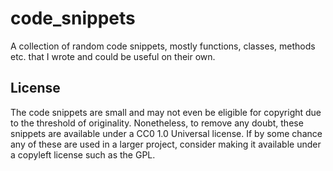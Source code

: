 # code\_snippets
A collection of random code snippets, mostly functions, classes, methods etc. that I wrote and could be useful on their own.

## License
The code snippets are small and may not even be eligible for copyright due to the threshold of originality. Nonetheless, to remove any doubt, these snippets are available under a CC0 1.0 Universal license. If by some chance any of these are used in a larger project, consider making it available under a copyleft license such as the GPL.
